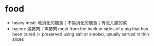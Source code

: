 # food

- heavy meal: 难消化的膳食；不易消化的膳食；有点儿腻的菜
- bacon: 咸猪肉；熏猪肉 meat from the back or sides of a pig that has been cured (= preserved using salt or smoke), usually served in thin slices
